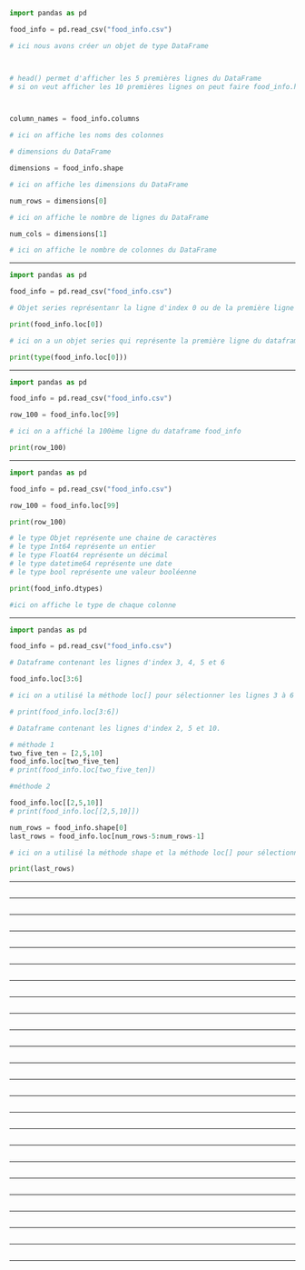 ```Python
import pandas as pd

food_info = pd.read_csv("food_info.csv")

# ici nous avons créer un objet de type DataFrame



# head() permet d'afficher les 5 premières lignes du DataFrame
# si on veut afficher les 10 premières lignes on peut faire food_info.head(10)



column_names = food_info.columns

# ici on affiche les noms des colonnes

# dimensions du DataFrame

dimensions = food_info.shape

# ici on affiche les dimensions du DataFrame

num_rows = dimensions[0]

# ici on affiche le nombre de lignes du DataFrame

num_cols = dimensions[1]

# ici on affiche le nombre de colonnes du DataFrame
```
------
```Python
import pandas as pd

food_info = pd.read_csv("food_info.csv")

# Objet series représentanr la ligne d'index 0 ou de la première ligne

print(food_info.loc[0])

# ici on a un objet series qui représente la première ligne du dataframe food_info

print(type(food_info.loc[0]))
```
------
```Python
import pandas as pd

food_info = pd.read_csv("food_info.csv")

row_100 = food_info.loc[99]

# ici on a affiché la 100ème ligne du dataframe food_info

print(row_100)

```
------
```Python
import pandas as pd

food_info = pd.read_csv("food_info.csv")

row_100 = food_info.loc[99]

print(row_100)

# le type Objet représente une chaine de caractères
# le type Int64 représente un entier
# le type Float64 représente un décimal
# le type datetime64 représente une date
# le type bool représente une valeur booléenne

print(food_info.dtypes)

#ici on affiche le type de chaque colonne

```
------
```Python
import pandas as pd

food_info = pd.read_csv("food_info.csv")

# Dataframe contenant les lignes d'index 3, 4, 5 et 6 

food_info.loc[3:6]

# ici on a utilisé la méthode loc[] pour sélectionner les lignes 3 à 6 de food_info.

# print(food_info.loc[3:6])

# Dataframe contenant les lignes d'index 2, 5 et 10.

# méthode 1
two_five_ten = [2,5,10]
food_info.loc[two_five_ten]
# print(food_info.loc[two_five_ten])

#méthode 2 

food_info.loc[[2,5,10]]
# print(food_info.loc[[2,5,10]])

num_rows = food_info.shape[0]
last_rows = food_info.loc[num_rows-5:num_rows-1]

# ici on a utilisé la méthode shape et la méthode loc[] pour sélectionner les 5 dernières lignes de food_info.

print(last_rows)

```
------
```Python

```
------
```Python

```
------
```Python

```
------
```Python

```
------
```Python

```
------
```Python

```
------
```Python

```
------
```Python

```
------
```Python

```
------
```Python

```
------
```Python

```
------
```Python

```
------
```Python

```
------
```Python

```
------
```Python

```
------
```Python

```
------
```Python

```
------
```Python

```
------
```Python

```
------
```Python

```
------
```Python

```
------
```Python

```
------
```Python

```
------

